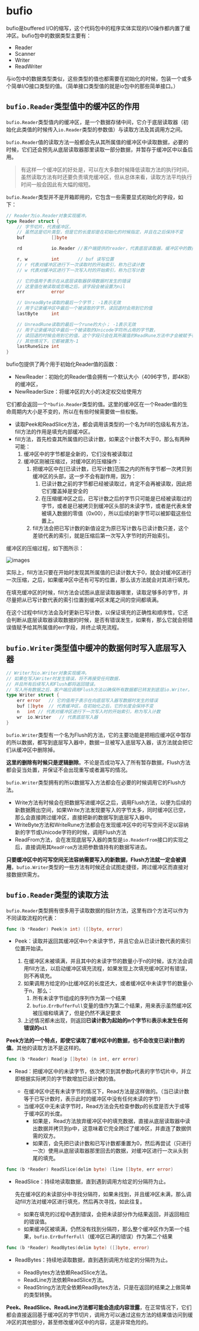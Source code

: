 # bufio

bufio是buffered I/O的缩写，这个代码包中的程序实体实现的I/O操作都内置了缓冲区。bufio包中的数据类型主要有：

- Reader
- Scanner
- Writer
- ReadWriter

与io包中的数据类型类似，这些类型的值也都需要在初始化的时候，包装一个或多个简单I/O接口类型的值。（简单接口类型值的就是io包中的那些简单接口。）

## `bufio.Reader`类型值中的缓冲区的作用

`bufio.Reader`类型值内的缓冲区，是一个数据存储中间，它介于底层读取器（初始化此类值的时候传入`io.Reader`类型的参数值）与读取方法及其调用方之间。

`bufio.Reader`值的读取方法一般都会先从其所属值的缓冲区中读取数据，必要的时候，它们还会预先从底层读取器那里读取一部分数据，并暂存于缓冲区中以备后用。

> 有这样一个缓冲区的好处是，可以在大多数时候降低读取方法的执行时间，虽然读取方法有时还要负责填充缓冲区，但从总体来看，读取方法平均执行时间一般会因此有大幅的缩短。

`bufio.Reader`类型并不是开箱即用的，它包含一些需要显式初始化的字段，如下：

```go
// Reader为io.Reader对象实现缓冲。
type Reader struct {
    // 字节切片，代表缓冲区，
    // 虽然这是切片类型，但是它的长度却是在初始化的时候指定，并且在之后保持不变
    buf          []byte

    rd           io.Reader //客户端提供的reader，代表底层读取器，缓冲区中的数据就是从这里拷贝来的

    r, w         int       // buf 读写位置
    // r 代表对缓冲区进行下一次读取时的开始索引，称为已读计数
    // w 代表对缓冲区进行下一次写入时的开始索引，称为已写计数

    // 它的值用于表示在从底层读取器获得数据时发生的错误
    // 这里值在被读取或忽略之后，该字段会被设置为nil
    err          error  

    // UnreadByte读取的最后一个字节； -1表示无效
    // 用于记录缓冲区中最后一个被读取的字节，读回退时会用到它的值 
    lastByte     int

    // UnreadRune读取的最后一个rune的大小； -1表示无效
    // 用于记录缓冲区中最后一个被读取的Unicode字符所占用的字节数，
    // 读回退的时候会用到它的值，这个字段只会在其所属值的ReadRune方法中才会被赋予有意义的值
    // 其他情况下，它都被置为-1
    lastRuneSize int 
}
```

bufio包提供了两个用于初始化Reader值的函数：

- NewReader：初始化的Reader值会拥有一个默认大小（4096字节，即4KB）的缓冲区，
- NewReaderSize：将缓冲区的大小的决定权交给使用方

它们都会返回一个`*bufio.Reader`类型的值。这里的缓冲区在一个Reader值的生命周期内大小是不变的，所以在有些时候需要做一些权衡。

- 读取Peek和ReadSlice方法，都会调用该类型的一个名为fill的包级私有方法，fill方法的作用是填充内部缓冲区。
- fill方法，首先检查其所属值的已读计数，如果这个计数不大于0，那么有两种可能：
    1. 缓冲区中的字节都是全新的，它们没有被读取过
    2. 缓冲区刚被压缩过，对缓冲区的压缩操作：
       1. 把缓冲区中在[已读计数，已写计数]范围之内的所有字节都一次拷贝到缓冲区的头部，这一步不会有副作用，因为：
          1. 已读计数之前的字节都已经被读取过，肯定不会再被读取，因此把它们覆盖掉是安全的
          2. 在压缩缓冲区之后，已写计数之后的字节只可能是已经被读取过的字节，或者是已被拷贝到缓冲区头部的未读字节，或者是代表未曾被填入数据的零值（0x00），所以后续的新字节可以被卸载这些位置上。
       2. fill方法会把已写计数的新值设定为原已写计数与已读计数只差，这个差锁代表的索引，就是压缩后第一次写入字节时的开始索引。

缓冲区的压缩过程，如下图所示：

![images](https://github.com/Promacanthus/Golang-Guide/raw/master/docs/images/compression.png)

实际上，fill方法只要在开始时发现其所属值的已读计数大于0，就会对缓冲区进行一次压缩，之后，如果缓冲区中还有可写的位置，那么该方法就会对其进行填充。

在填充缓冲区的时候，fill方法会试图从底层读取器哪里，读取足够多的字节，并尽量把从已写计数代表的索引位置到缓冲区末尾之间的空间都填满。

在这个过程中fill方法会及时更新已写计数，以保证填充的正确性和顺序性，它还会判断从底层读取器读取数据的时候，是否有错误发生，如果有，那么它就会把错误值赋予给其所属值的err字段，并终止填充流程。

## `bufio.Writer`类型值中缓冲的数据何时写入底层写入器

```go
// Writer为io.Writer对象实现缓冲。
// 如果在写入Writer时发生错误，将不再接受任何数据，
// 并且所有后续写入和Flush都将返回错误。
// 写入所有数据之后，客户端应调用Flush方法以确保所有数据都已转发到底层io.Writer。
type Writer struct {
    err error   // 它的值用于表示在向底层写入器写数据时发生的错误
    buf []byte  // 代表缓冲区，在初始化之后，它的长度会保持不变
    n   int // 代表对缓冲区进行下一次写入时的开始索引，称为写入计数
    wr  io.Writer   // 代表底层写入器
}
```

`bufio.Writer`类型有一个名为Flush的方法，它的主要功能是把相应缓冲区中暂存的所以数据，都写到底层写入器中，数据一旦被写入底层写入器，该方法就会把它们从缓冲区中删除掉。

**这里的删除有时候只是逻辑删除**。不论是否成功写入了所有暂存数据，Flush方法都会妥当处置，并保证不会出现重写或者漏写的情况。

`bufio.Writer`类型拥有的所以数据写入方法都会在必要的时候调用它的Flush方法。

- Write方法有时候会在把数据写进缓冲区之后，调用Flush方法，以便为后续的新数据腾出空间，如果Write方法发现要写入的字节太多，同时缓冲区已空，那么会直接跨过缓冲区，直接把新的数据写到底层写入器中。
- WriteByte方法和WriteRune方法都会在发现缓冲区中的可写空间不足以容纳新的字节或Unicode字符的时候，调用Flush方法
- ReadFrom方法，会在发现底层写入器的类型是`io.ReaderFrom`接口的实现之后，直接调用其`ReadFrom`方法把参数值持有的数据写进去。

**只要缓冲区中的可写空间无法容纳需要写入的新数据，Flush方法就一定会被调用**，`bufio.Writer`类型的一些方法有时候还会试图走捷径，跨过缓冲区而直接对接数据供需方。

## `bufio.Reader`类型的读取方法

`bufio.Reader`类型拥有很多用于读取数据的指针方法，这里有四个方法可以作为不同读取流程的代表：

```go
func (b *Reader) Peek(n int) ([]byte, error)
```

- Peek：读取并返回其缓冲区中n个未读字节，并且它会从已读计数代表的索引位置开始读。

  1. 在缓冲区未被填满，并且其中的未读字节的数量小于n的时候，该方法会调用fill方法，以启动缓冲区填充流程，如果发现上次填充缓冲区时有错误，则不再填充。
  2. 如果调用方给定的n比缓冲区的长度还大，或者缓冲区中未读字节的数量小于n，那么：
     1. 所有未读字节组成的序列作为第一个结果
     2. `bufio.ErrBufferFull`变量的值作为第二个结果，用来表示虽然缓冲区被压缩和填满了，但是仍然不满足要求
  3. 上述情况都未出现，则返回**已读计数为起始的n个字节**和**表示未发生任何错误的`nil`**

**Peek方法的一个特点，即使它读取了缓冲区中的数据，也不会改变已读计数的值**。其他的读取方法不是这样的。

```go
func (b *Reader) Read(p []byte) (n int, err error)
```

- Read：把缓冲区中的未读字节，依次拷贝到其参数p代表的字节切片中，并立即根据实际拷贝的字节数增加已读计数的值。

    - 在缓冲区中还有未读字节的情况下，Read方法是这样做的。（当已读计数等于已写计数时，表示此时的缓冲区中没有任何未读的字节）
    - 当缓冲区中无未读字节时，Read方法会先检查参数p的长度是否大于或等于缓冲区的长度。
      - 如果是，Read方法放弃缓冲区中的填充数据，直接从底层读取器中读出数据并拷贝到p中，这意味着它完全跨过了缓冲区，并直连了数据供需的双方。
      - 如果否，会先把已读计数和已写计数都重置为0，然后再尝试（只进行一次）使用从底层读取器那里回去的数据，对缓冲区进行一次从头到尾的填充。

```go
func (b *Reader) ReadSlice(delim byte) (line []byte, err error)
```

- ReadSlice：持续地读取数据，直到遇到调用方给定的分隔符为止。
    
    先在缓冲区的未读部分中寻找分隔符，如果未找到，并且缓冲区未满，那么调动fill方法对缓冲区进行填充，然后再次寻找，如此往复。
    - 如果在填充的过程中遇到错误，会把未读部分作为结果返回，并返回相应的错误值。
    - 如果缓冲区被填满，仍然没有找到分隔符，那么整个缓冲区作为第一个结果，`bufio.ErrBufferFull`（缓冲区已满的错误）作为第二个结果

```go
func (b *Reader) ReadBytes(delim byte) ([]byte, error)
```

- ReadBytes：持续地读取数据，直到遇到调用方给定的分隔符为止。

    - ReadBytes方法依赖ReadSlice方法。
    - ReadLine方法依赖ReadSlice方法。
    - ReadString方法完全依赖ReadBytes方法，只是在返回的结果之上做简单的类型转换。

**Peek、ReadSlice、ReadLine方法都可能会造成内容泄露**，在正常情况下，它们都会直接返回基于缓冲区的字节切片，调用方可以通过这些方法的结果值访问到缓冲区的其他部分，甚至修改缓冲区中的内容，这是非常危险的。
